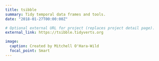 ```yaml
---
title: tsibble
summary: Tidy temporal data frames and tools.
date: "2018-01-27T00:00:00Z"

# Optional external URL for project (replaces project detail page).
external_link: https://tsibble.tidyverts.org

image:
  caption: Created by Mitchell O'Hara-Wild
  focal_point: Smart
---
```

